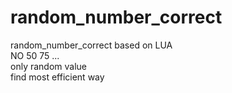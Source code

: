 # random_number_correct
random_number_correct based on LUA <br/>
NO 50 75 ... <br/>
only random value <br/>
find most efficient way <br/>
